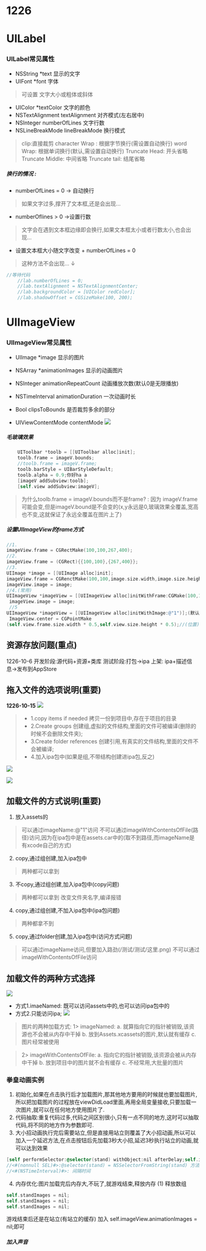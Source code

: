 # 1226

# UILabel
### UILabel常见属性
* NSString \*text 显示的文字
* UIFont \*font 字体
> 可设置 文字大小或粗体或斜体
* UIColor *textColor 文字的颜色
* NSTextAlignment textAlignment 对齐模式(左右居中)
* NSInteger numberOfLines 文字行数
* NSLineBreakMode lineBreakMode 换行模式
> clip:直接裁剪
character Wrap : 根据字节换行(需设置自动换行)
word Wrap: 根据单词换行(默认,需设置自动换行)
Truncate Head: 开头省略
Truncate Middle: 中间省略
Truncate tail: 结尾省略

##### 换行的情况 :
* numberOfLines = 0 -> 自动换行
> 如果文字过多,撑开了文本框,还是会出现...
* numberOflines > 0 ->设置行数
> 文字会在遇到文本框边缘即会换行,如果文本框太小或者行数太小,也会出现...
* 设置文本框大小随文字改变 + numberOfLines = 0
> 这种方法不会出现...  ↓

```objectivec
//等待代码
    //lab.numberOfLines = 0;
    //lab.textAlignment = NSTextAlignmentCenter;
    //lab.backgroundColor = [UIColor redColor];
    //lab.shadowOffset = CGSizeMake(100, 200);
```

# UIImageView
### UIImageView常见属性
* UIImage *image 显示的图片
* NSArray *animationImages 显示的动画图片
* NSInteger animationRepeatCount 动画播放次数(默认0是无限播放)
* NSTimeInterval animationDuration 一次动画时长
* Bool clipsToBounds 是否裁剪多余的部分

* UIViewContentMode contentMode
![](/assets/96A67D4A-10A8-491A-A02C-DD82441E5B18.png)

##### 毛玻璃效果
```objectivec
    UIToolbar *toolb = [[UIToolbar alloc]init];
    toolb.frame = imageV.bounds;
    //toolb.frame = imageV.frame;
    toolb.barStyle = UIBarStyleDefault;
    toolb.alpha = 0.9;你好ha a
    [imageV addSubview:toolb];
    [self.view addSubview:imageV];
```

> 为什么toolb.frame = imageV.bounds而不是frame? :
> 因为 imageV.frame可能会变,但是imageV.bound是不会变的(x,y永远是0,玻璃效果全覆盖,宽高也不变,这就保证了永远全覆盖在图片上了)

##### 设置UIImageView的frame方式
```objectivec
//1.
imageView.frame = CGRectMake(100,100,267,400);
//2.
imageView.frame = (CGRect){{100,100},{267,400}};
//3.
UIImage *image = [[UIImage alloc]init];
imageView.frame = CGRenctMake(100,100,image.size.width,image.size.height);
imageView.image = image;
//4.(常用)
UIImageView *imageView = [[UIImageView alloc]initWithFrame:CGMake(100,100,267,400)];
 imageView.image = image;
 //5
UIImageView *imageView = [[UIImageView alloc]initWithImage:@"1")];(默认有尺寸,尺寸就是图片的尺寸)
 ImageView.center = CGPointMake
(self.view.frame.size.width * 0.5,self.view.size.height * 0.5);//(位置)
```


## 资源存放问题(**重点**)
1226-10-6
开发阶段:源代码+资源+类库
测试阶段:打包->ipa
上架: ipa+描述信息->发布到AppStore

## 拖入文件的选项说明(重要)
**1226-10-15**
![](/assets/WX20170717-202950.png)
> * 1.copy items if needed 
拷贝一份到项目中,存在于项目的目录
> * 2.Create groups 
创建组,虚拟的文件结构,里面的文件可被编译(删除的时候不会删除文件夹);
> * 3.Create folder references
创建引用,有真实的文件结构,里面的文件不会被编译;
> * 4.加入ipa包中(如果是组,不带结构创建进ipa包,反之)

![](/assets/WX20170717-200057.png)

![](/assets/WX20170717-200218.png)

## 加载文件的方式说明(重要)

1. 放入assets的
> 可以通过imageName:@"1"访问
> 不可以通过imageWithContentsOfFile(路径)访问,因为在ipa包中是在assets.car中的(取不到路径,而imageName是有xcode自己的方式)

2. copy,通过组创建,加入ipa包中
> 两种都可以拿到

3. 不copy,通过组创建,加入ipa包中(copy问题)
> 两种都可以拿到
> 改变文件夹名字,编译报错

4. copy,通过组创建,不加入ipa包中(ipa包问题)
> 两种都拿不到

5. copy,通过folder创建,加入ipa包中(访问方式问题)
> 可以通过imageName访问,但要加入路劲(/测试/测试/这里.png)
> 不可以通过imageWithContentsOfFile访问

## 加载文件的两种方式选择

![](/assets/WX20170717-200218.png)

* 方式1.imaeNamed: 既可以访问assets中的,也可以访问ipa包中的
* 方式2.只能访问ipa;
![](/assets/WX20170717-201301.png)

>    图片的两种加载方式:
    1> imageNamed:
      a. 就算指向它的指针被销毁,该资源也不会被从内存中干掉
      b. 放到Assets.xcassets的图片,默认就有缓存
      c. 图片经常被使用
 
>    2> imageWithContentsOfFile:
      a. 指向它的指针被销毁,该资源会被从内存中干掉
      b. 放到项目中的图片就不会有缓存
      c. 不经常用,大批量的图片

### 拳皇动画实例
1. 初始化,如果在点击执行后才加载图片,那其他地方要用的时候就也要加载图片,所以把加载图片的过程放在viewDidLoad里面,再用全局变量接收,只要加载一次图片,就可以在任何地方使用图片了.
2. 代码抽取:重复代码过多,代码之间区别很小,只有一点不同的地方,这时可以抽取代码,将不同的地方作为参数即可.
3. 大小招动画执行完后需要站立,但是直接用站立则覆盖了大小招动画,所以可以加入一个延迟方法,在点击按钮后先加载3秒大小招,延迟3秒执行站立的动画,就可以达到效果
```objectivec
[self performSelector:@selector(stand) withObject:nil afterDelay;self.imageView.animationDuration];
//<#(nonnull SEL)#>:@selector(stand) = NSSelectorFromString(stand) 方法
//<#(NSTimeInterval)#>: 间隔时间
```
4. 内存优化:图片加载完后内存大,不玩了,就游戏结束,释放内存
 (1) 释放数组
 ```objectivec
 self.standImages = nil;
 self.standImages = nil;
 self.standImages = nil;
```
游戏结束后还是在站立(有站立的缓存)
加入 self.imageView.animationImages = nil;即可


##### 加入声音






 





